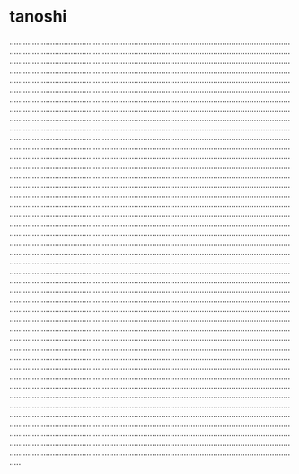 # tanoshi
.....................................................................................................................................................................................................................................................................................................................................................................................................................................................................................................................................................................................................................................................................................................................................................................................................................................................................................................................................................................................................................................................................................................................................................................................................................................................................................................................................................................................................................................................................................................................................................................................................................................................................................................................................................................................................................................................................................................................................................................................................................................................................................................................................................................................................................................................................................................................................................................................................................................................................................................................................................................................................................................................................................................................................................................................................................................................................................................................................................................................................................................................................................................................................................................................................................................................................................................................................................................................................................................................................................................................................................................................................................................................................................................................................................................................................................................................................................................................................................................................................................................................................................................................................................................................................................................................................................................................................................................................................................................................................................................................................................................................................................................................................................................................................................................................................................................................................................................................................................................................................................................................................................................................................................................................................................................................................................................................................................................................................................................................................................................................................................................................................................................................................................